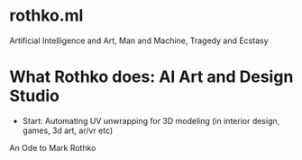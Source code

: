 # rothko.ml
Artificial Intelligence and Art, Man and Machine, Tragedy and Ecstasy

# What Rothko does: AI Art and Design Studio
 - Start: Automating UV unwrapping for 3D modeling (in interior design, games, 3d art, ar/vr etc)

An Ode to Mark Rothko 
